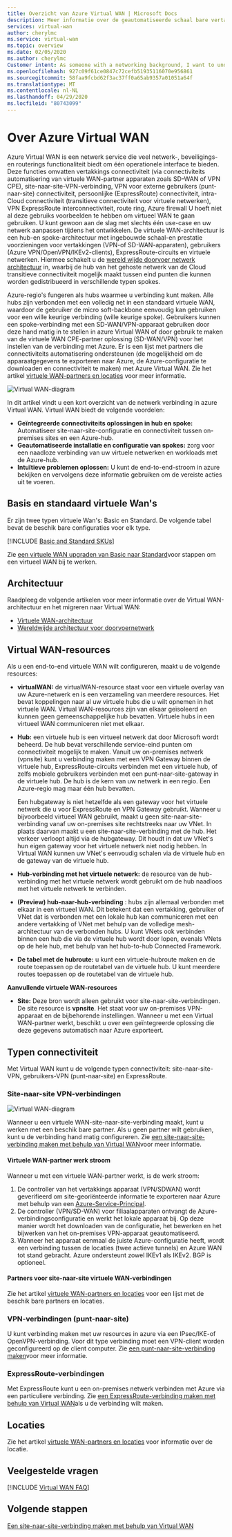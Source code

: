 ```yaml
---
title: Overzicht van Azure Virtual WAN | Microsoft Docs
description: Meer informatie over de geautomatiseerde schaal bare vertakking-to-Branch connectiviteit van Virtual WAN, beschik bare regio's en partners.
services: virtual-wan
author: cherylmc
ms.service: virtual-wan
ms.topic: overview
ms.date: 02/05/2020
ms.author: cherylmc
Customer intent: As someone with a networking background, I want to understand what Virtual WAN is and if it is the right choice for my Azure network.
ms.openlocfilehash: 927c09f61ce0847c72cefb51935116070e956861
ms.sourcegitcommit: 58faa9fcbd62f3ac37ff0a65ab9357a01051a64f
ms.translationtype: MT
ms.contentlocale: nl-NL
ms.lasthandoff: 04/29/2020
ms.locfileid: "80743099"
---
```

# <a name="about-azure-virtual-wan"></a>Over Azure Virtual WAN

Azure Virtual WAN is een netwerk service die veel netwerk-, beveiligings-en routerings functionaliteit biedt om één operationele interface te bieden. Deze functies omvatten vertakkings connectiviteit (via connectiviteits automatisering van virtuele WAN-partner apparaten zoals SD-WAN of VPN CPE), site-naar-site-VPN-verbinding, VPN voor externe gebruikers (punt-naar-site) connectiviteit, persoonlijke (ExpressRoute) connectiviteit, intra-Cloud connectiviteit (transitieve connectiviteit voor virtuele netwerken), VPN ExpressRoute interconnectiviteit, route ring, Azure firewall U hoeft niet al deze gebruiks voorbeelden te hebben om virtueel WAN te gaan gebruiken. U kunt gewoon aan de slag met slechts één use-case en uw netwerk aanpassen tijdens het ontwikkelen. De virtuele WAN-architectuur is een hub-en spoke-architectuur met ingebouwde schaal-en prestatie voorzieningen voor vertakkingen (VPN-of SD-WAN-apparaten), gebruikers (Azure VPN/OpenVPN/IKEv2-clients), ExpressRoute-circuits en virtuele netwerken. Hiermee schakelt u de [wereld wijde doorvoer netwerk architectuur](virtual-wan-global-transit-network-architecture.md) in, waarbij de hub van het gehoste netwerk van de Cloud transitieve connectiviteit mogelijk maakt tussen eind punten die kunnen worden gedistribueerd in verschillende typen spokes.

Azure-regio's fungeren als hubs waarmee u verbinding kunt maken. Alle hubs zijn verbonden met een volledig net in een standaard virtuele WAN, waardoor de gebruiker de micro soft-backbone eenvoudig kan gebruiken voor een wille keurige verbinding (wille keurige spoke). Gebruikers kunnen een spoke-verbinding met een SD-WAN/VPN-apparaat gebruiken door deze hand matig in te stellen in azure Virtual WAN of door gebruik te maken van de virtuele WAN CPE-partner oplossing (SD-WAN/VPN) voor het instellen van de verbinding met Azure. Er is een lijst met partners die connectiviteits automatisering ondersteunen (de mogelijkheid om de apparaatgegevens te exporteren naar Azure, de Azure-configuratie te downloaden en connectiviteit te maken) met Azure Virtual WAN. Zie het artikel [virtuele WAN-partners en locaties](virtual-wan-locations-partners.md) voor meer informatie. 

![Virtual WAN-diagram](./media/virtual-wan-about/virtualwan1.png)

In dit artikel vindt u een kort overzicht van de netwerk verbinding in azure Virtual WAN. Virtual WAN biedt de volgende voordelen:

* **Geïntegreerde connectiviteits oplossingen in hub en spoke:** Automatiseer site-naar-site-configuratie en connectiviteit tussen on-premises sites en een Azure-hub.
* **Geautomatiseerde installatie en configuratie van spokes:** zorg voor een naadloze verbinding van uw virtuele netwerken en workloads met de Azure-hub.
* **Intuïtieve problemen oplossen:** U kunt de end-to-end-stroom in azure bekijken en vervolgens deze informatie gebruiken om de vereiste acties uit te voeren.

## <a name="basic-and-standard-virtual-wans"></a><a name="basicstandard"></a>Basis en standaard virtuele Wan's

Er zijn twee typen virtuele Wan's: Basic en Standard. De volgende tabel bevat de beschik bare configuraties voor elk type.

[!INCLUDE [Basic and Standard SKUs](../../includes/virtual-wan-standard-basic-include.md)]

Zie [een virtuele WAN upgraden van Basic naar Standard](upgrade-virtual-wan.md)voor stappen om een virtueel WAN bij te werken.

## <a name="architecture"></a><a name="architecture"></a>Architectuur

Raadpleeg de volgende artikelen voor meer informatie over de Virtual WAN-architectuur en het migreren naar Virtual WAN:

* [Virtuele WAN-architectuur](migrate-from-hub-spoke-topology.md)
* [Wereldwijde architectuur voor doorvoernetwerk](virtual-wan-global-transit-network-architecture.md)

## <a name="virtual-wan-resources"></a><a name="resources"></a>Virtual WAN-resources

Als u een end-to-end virtuele WAN wilt configureren, maakt u de volgende resources:

* **virtualWAN:** de virtualWAN-resource staat voor een virtuele overlay van uw Azure-netwerk en is een verzameling van meerdere resources. Het bevat koppelingen naar al uw virtuele hubs die u wilt opnemen in het virtuele WAN. Virtual WAN-resources zijn van elkaar geïsoleerd en kunnen geen gemeenschappelijke hub bevatten. Virtuele hubs in een virtueel WAN communiceren niet met elkaar.

* **Hub:** een virtuele hub is een virtueel netwerk dat door Microsoft wordt beheerd. De hub bevat verschillende service-eind punten om connectiviteit mogelijk te maken. Vanuit uw on-premises netwerk (vpnsite) kunt u verbinding maken met een VPN Gateway binnen de virtuele hub, ExpressRoute-circuits verbinden met een virtuele hub, of zelfs mobiele gebruikers verbinden met een punt-naar-site-gateway in de virtuele hub. De hub is de kern van uw netwerk in een regio. Een Azure-regio mag maar één hub bevatten.

  Een hubgateway is niet hetzelfde als een gateway voor het virtuele netwerk die u voor ExpressRoute en VPN Gateway gebruikt. Wanneer u bijvoorbeeld virtueel WAN gebruikt, maakt u geen site-naar-site-verbinding vanaf uw on-premises site rechtstreeks naar uw VNet. In plaats daarvan maakt u een site-naar-site-verbinding met de hub. Het verkeer verloopt altijd via de hubgateway. Dit houdt in dat uw VNet's hun eigen gateway voor het virtuele netwerk niet nodig hebben. In Virtual WAN kunnen uw VNet's eenvoudig schalen via de virtuele hub en de gateway van de virtuele hub.

* **Hub-verbinding met het virtuele netwerk:** de resource van de hub-verbinding met het virtuele netwerk wordt gebruikt om de hub naadloos met het virtuele netwerk te verbinden.

* **(Preview) hub-naar-hub-verbinding** : hubs zijn allemaal verbonden met elkaar in een virtueel WAN. Dit betekent dat een vertakking, gebruiker of VNet dat is verbonden met een lokale hub kan communiceren met een andere vertakking of VNet met behulp van de volledige mesh-architectuur van de verbonden hubs. U kunt VNets ook verbinden binnen een hub die via de virtuele hub wordt door lopen, evenals VNets op de hele hub, met behulp van het hub-to-hub Connected Framework.

* **De tabel met de hubroute:** u kunt een virtuele-hubroute maken en de route toepassen op de routetabel van de virtuele hub. U kunt meerdere routes toepassen op de routetabel van de virtuele hub.

**Aanvullende virtuele WAN-resources**

  * **Site:** Deze bron wordt alleen gebruikt voor site-naar-site-verbindingen. De site resource is **vpnsite**. Het staat voor uw on-premises VPN-apparaat en de bijbehorende instellingen. Wanneer u met een Virtual WAN-partner werkt, beschikt u over een geïntegreerde oplossing die deze gegevens automatisch naar Azure exporteert.

## <a name="types-of-connectivity"></a><a name="connectivity"></a>Typen connectiviteit

Met Virtual WAN kunt u de volgende typen connectiviteit: site-naar-site-VPN, gebruikers-VPN (punt-naar-site) en ExpressRoute.

### <a name="site-to-site-vpn-connections"></a><a name="s2s"></a>Site-naar-site VPN-verbindingen

![Virtual WAN-diagram](./media/virtual-wan-about/virtualwan.png)

Wanneer u een virtuele WAN-site-naar-site-verbinding maakt, kunt u werken met een beschik bare partner. Als u geen partner wilt gebruiken, kunt u de verbinding hand matig configureren. Zie [een site-naar-site-verbinding maken met behulp van Virtual WAN](virtual-wan-site-to-site-portal.md)voor meer informatie.

#### <a name="virtual-wan-partner-workflow"></a><a name="s2spartner"></a>Virtuele WAN-partner werk stroom

Wanneer u met een virtuele WAN-partner werkt, is de werk stroom:

1. De controller van het vertakkings apparaat (VPN/SDWAN) wordt geverifieerd om site-georiënteerde informatie te exporteren naar Azure met behulp van een [Azure-Service-Principal](../active-directory/develop/howto-create-service-principal-portal.md).
2. De controller (VPN/SD-WAN) voor filiaalapparaten ontvangt de Azure-verbindingsconfiguratie en werkt het lokale apparaat bij. Op deze manier wordt het downloaden van de configuratie, het bewerken en het bijwerken van het on-premises VPN-apparaat geautomatiseerd.
3. Wanneer het apparaat eenmaal de juiste Azure-configuratie heeft, wordt een verbinding tussen de locaties (twee actieve tunnels) en Azure WAN tot stand gebracht. Azure ondersteunt zowel IKEv1 als IKEv2. BGP is optioneel.

#### <a name="partners-for-site-to-site-virtual-wan-connections"></a><a name="partners"></a>Partners voor site-naar-site virtuele WAN-verbindingen

Zie het artikel [virtuele WAN-partners en locaties](virtual-wan-locations-partners.md) voor een lijst met de beschik bare partners en locaties.

### <a name="user-vpn-point-to-site-connections"></a><a name="uservpn"></a>VPN-verbindingen (punt-naar-site)

U kunt verbinding maken met uw resources in azure via een IPsec/IKE-of OpenVPN-verbinding. Voor dit type verbinding moet een VPN-client worden geconfigureerd op de client computer. Zie [een punt-naar-site-verbinding maken](virtual-wan-point-to-site-portal.md)voor meer informatie.

### <a name="expressroute-connections"></a><a name="er"></a>ExpressRoute-verbindingen
Met ExpressRoute kunt u een on-premises netwerk verbinden met Azure via een particuliere verbinding. Zie [een ExpressRoute-verbinding maken met behulp van Virtual WAN](virtual-wan-expressroute-portal.md)als u de verbinding wilt maken.

## <a name="locations"></a><a name="locations"></a>Locaties

Zie het artikel [virtuele WAN-partners en locaties](virtual-wan-locations-partners.md) voor informatie over de locatie.

## <a name="faq"></a><a name="faq"></a>Veelgestelde vragen

[!INCLUDE [Virtual WAN FAQ](../../includes/virtual-wan-faq-include.md)]

## <a name="next-steps"></a>Volgende stappen

[Een site-naar-site-verbinding maken met behulp van Virtual WAN](virtual-wan-site-to-site-portal.md)
